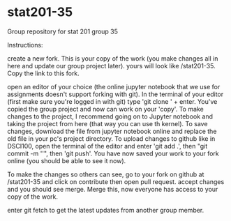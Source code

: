 # stat201-35
Group repository for stat 201 group 35

Instructions: 

create a new fork. This is your copy of the work (you make changes all in here and update our group project later). yours will look like <username>/stat201-35. Copy the link to this fork.

open an editor of your choice (the online jupyter notebook that we use for assignments doesn't support forking with git). In the terminal of your editor (first make sure you're logged in with git) type 'git clone <link of fork>' + enter. You've copied the group project and now can work on your 'copy'. To make changes to the project, I recommend going on to Jupyter notebook and taking the project from here (that way you can use th kernel). To save changes, download the file from jupyter notebook online and replace the old file in your pc's project directory. To upload changes to github like in DSCI100, open the terminal of the editor and enter 'git add .', then "git commit -m '<your message>'", then 'git push'. You have now saved your work to your fork online (you should be able to see it now).

To make the changes so others can see, go to your fork on github at <username>/stat201-35 and click on contribute then open pull request. accept changes and you should see merge. Merge this, now everyone has access to your copy of the work.

enter git fetch to get the latest updates from another group member.